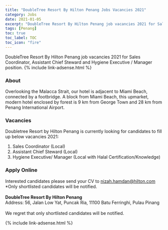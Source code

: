 ```yaml
---
title: "DoubleTree Resort By Hilton Penang Jobs Vacancies 2021" 
category: Jobs 
date: 2021-01-05
excerpt: "DoubleTree Resort By Hilton Penang job vacancies 2021 for Sales Coordinator, Assistant Chief Steward and Hygiene Executive / Manager position." 
tags: [Penang] 
toc: true 
toc_label: TOC 
toc_icon: "fire" 
--- 
```


DoubleTree Resort By Hilton Penang job vacancies 2021 for Sales Coordinator, Assistant Chief Steward and Hygiene Executive / Manager position.
{% include link-adsense.html %} 

### About
Overlooking the Malacca Strait, our hotel is adjacent to Miami Beach, connected by a footbridge. A block from Miami Beach, this upmarket, modern hotel enclosed by forest is 9 km from George Town and 28 km from Penang International Airport.

### Vacancies
Doubletree Resort by Hilton Penang is currently looking for candidates to fill up below vacancies 2021:

1. Sales Coordinator (Local)
2. Assistant Chief Steward (Local)
3. Hygiene Executive/ Manager (Local with Halal Certification/Knowledge)

### Apply Online
Interested candidates please send your CV to nizah.hamdan@hilton.com<br/>
*Only shortlisted candidates will be notified.
<br/><br/>
**DoubleTree Resort By Hilton Penang**<br/>
Address: 56, Jalan Low Yat, Puncak Ria, 11100 Batu Ferringhi, Pulau Pinang
<br/><br/>
We regret that only shortlisted candidates will be notified.

{% include link-adsense.html %} 